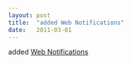 ```yaml
---
layout: post
title:  "added Web Notifications"
date:   2011-03-01
---
```


added [Web Notifications](http://www.w3.org/TR/notifications/)

